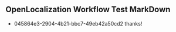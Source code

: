 ## OpenLocalization Workflow Test MarkDown
* 045864e3-2904-4b21-bbc7-49eb42a50cd2 
thanks!<!--HONumber=Mar16_HO3-->
